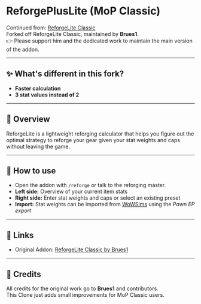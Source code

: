 # ReforgePlusLite (MoP Classic)

Continued from: [ReforgeLite Classic](https://www.curseforge.com/wow/addons/reforgelite-classic)  
Forked off ReforgeLite Classic, maintained by **Brues1**.  
👉 Please support him and the dedicated work to maintain the main version of the addon.

---

## ✨ What's different in this fork?
- **Faster calculation**
- **3 stat values instead of 2**

---

## 📖 Overview
ReforgeLite is a lightweight reforging calculator that helps you figure out the optimal strategy to reforge your gear given your stat weights and caps without leaving the game.

---

## 🚀 How to use
- Open the addon with `/reforge` or talk to the reforging master.  
- **Left side:** Overview of your current item stats  
- **Right side:** Enter stat weights and caps or select an existing preset  
- **Import:** Stat weights can be imported from [WoWSims](https://www.wowsims.com/mop/) using the *Pawn EP export*  

---

## 🔗 Links
- Original Addon: [ReforgeLite Classic by Brues1](https://www.curseforge.com/wow/addons/reforgelite-classic)  

---

## 🙌 Credits
All credits for the original work go to **Brues1** and contributors.  
This Clone just adds small improvements for MoP Classic users.
